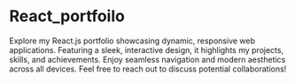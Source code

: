 # React_portfoilo
Explore my React.js portfolio showcasing dynamic, responsive web applications. Featuring a sleek, interactive design, it highlights my projects, skills, and achievements. Enjoy seamless navigation and modern aesthetics across all devices. Feel free to reach out to discuss potential collaborations!
